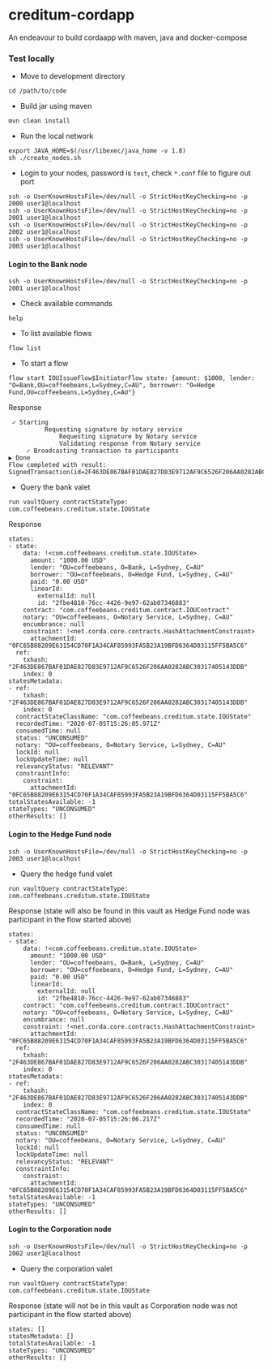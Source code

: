 # creditum-cordapp
An endeavour to build cordaapp with maven, java and docker-compose

### Test locally
* Move to development directory
```
cd /path/to/code
```
* Build jar using maven
```
mvn clean install
```
* Run the local network
```
export JAVA_HOME=$(/usr/libexec/java_home -v 1.8)
sh ./create_nodes.sh
```
* Login to your nodes, password is `test`, check `*.conf` file to figure out port
```
ssh -o UserKnownHostsFile=/dev/null -o StrictHostKeyChecking=no -p 2000 user1@localhost
ssh -o UserKnownHostsFile=/dev/null -o StrictHostKeyChecking=no -p 2001 user1@localhost
ssh -o UserKnownHostsFile=/dev/null -o StrictHostKeyChecking=no -p 2002 user1@localhost
ssh -o UserKnownHostsFile=/dev/null -o StrictHostKeyChecking=no -p 2003 user1@localhost
```

#### Login to the Bank node
```
ssh -o UserKnownHostsFile=/dev/null -o StrictHostKeyChecking=no -p 2001 user1@localhost
```
* Check available commands
```
help
```
* To list available flows
```
flow list
```
* To start a flow
```
flow start IOUIssueFlow$InitiatorFlow state: {amount: $1000, lender: "O=Bank,OU=coffeebeans,L=Sydney,C=AU", borrower: "O=Hedge Fund,OU=coffeebeans,L=Sydney,C=AU"}
```
Response
```
 ✓ Starting
          Requesting signature by notary service
              Requesting signature by Notary service
              Validating response from Notary service
     ✓ Broadcasting transaction to participants
▶︎ Done
Flow completed with result: SignedTransaction(id=2F463DE867BAF01DAE827D83E9712AF9C6526F206AA0282ABC30317405143DDB)
```
* Query the bank valet
```
run vaultQuery contractStateType: com.coffeebeans.creditum.state.IOUState
```

Response
```
states:
- state:
    data: !<com.coffeebeans.creditum.state.IOUState>
      amount: "1000.00 USD"
      lender: "OU=coffeebeans, O=Bank, L=Sydney, C=AU"
      borrower: "OU=coffeebeans, O=Hedge Fund, L=Sydney, C=AU"
      paid: "0.00 USD"
      linearId:
        externalId: null
        id: "2fbe4810-76cc-4426-9e97-62ab07346883"
    contract: "com.coffeebeans.creditum.contract.IOUContract"
    notary: "OU=coffeebeans, O=Notary Service, L=Sydney, C=AU"
    encumbrance: null
    constraint: !<net.corda.core.contracts.HashAttachmentConstraint>
      attachmentId: "0FC65B88209E63154CD70F1A34CAF85993FA5B23A19BFD6364D03115FF5BA5C6"
  ref:
    txhash: "2F463DE867BAF01DAE827D83E9712AF9C6526F206AA0282ABC30317405143DDB"
    index: 0
statesMetadata:
- ref:
    txhash: "2F463DE867BAF01DAE827D83E9712AF9C6526F206AA0282ABC30317405143DDB"
    index: 0
  contractStateClassName: "com.coffeebeans.creditum.state.IOUState"
  recordedTime: "2020-07-05T15:26:05.971Z"
  consumedTime: null
  status: "UNCONSUMED"
  notary: "OU=coffeebeans, O=Notary Service, L=Sydney, C=AU"
  lockId: null
  lockUpdateTime: null
  relevancyStatus: "RELEVANT"
  constraintInfo:
    constraint:
      attachmentId: "0FC65B88209E63154CD70F1A34CAF85993FA5B23A19BFD6364D03115FF5BA5C6"
totalStatesAvailable: -1
stateTypes: "UNCONSUMED"
otherResults: []
```

#### Login to the Hedge Fund node
```
ssh -o UserKnownHostsFile=/dev/null -o StrictHostKeyChecking=no -p 2003 user1@localhost
```
* Query the hedge fund valet
```
run vaultQuery contractStateType: com.coffeebeans.creditum.state.IOUState
```
Response (state will also be found in this vault as Hedge Fund node was participant in the flow started above)
```
states:
- state:
    data: !<com.coffeebeans.creditum.state.IOUState>
      amount: "1000.00 USD"
      lender: "OU=coffeebeans, O=Bank, L=Sydney, C=AU"
      borrower: "OU=coffeebeans, O=Hedge Fund, L=Sydney, C=AU"
      paid: "0.00 USD"
      linearId:
        externalId: null
        id: "2fbe4810-76cc-4426-9e97-62ab07346883"
    contract: "com.coffeebeans.creditum.contract.IOUContract"
    notary: "OU=coffeebeans, O=Notary Service, L=Sydney, C=AU"
    encumbrance: null
    constraint: !<net.corda.core.contracts.HashAttachmentConstraint>
      attachmentId: "0FC65B88209E63154CD70F1A34CAF85993FA5B23A19BFD6364D03115FF5BA5C6"
  ref:
    txhash: "2F463DE867BAF01DAE827D83E9712AF9C6526F206AA0282ABC30317405143DDB"
    index: 0
statesMetadata:
- ref:
    txhash: "2F463DE867BAF01DAE827D83E9712AF9C6526F206AA0282ABC30317405143DDB"
    index: 0
  contractStateClassName: "com.coffeebeans.creditum.state.IOUState"
  recordedTime: "2020-07-05T15:26:06.217Z"
  consumedTime: null
  status: "UNCONSUMED"
  notary: "OU=coffeebeans, O=Notary Service, L=Sydney, C=AU"
  lockId: null
  lockUpdateTime: null
  relevancyStatus: "RELEVANT"
  constraintInfo:
    constraint:
      attachmentId: "0FC65B88209E63154CD70F1A34CAF85993FA5B23A19BFD6364D03115FF5BA5C6"
totalStatesAvailable: -1
stateTypes: "UNCONSUMED"
otherResults: []
```
#### Login to the Corporation node
```
ssh -o UserKnownHostsFile=/dev/null -o StrictHostKeyChecking=no -p 2002 user1@localhost
```
* Query the corporation valet
```
run vaultQuery contractStateType: com.coffeebeans.creditum.state.IOUState
```
Response (state will not be in this vault as Corporation node was not participant in the flow started above)
```
states: []
statesMetadata: []
totalStatesAvailable: -1
stateTypes: "UNCONSUMED"
otherResults: []
```
